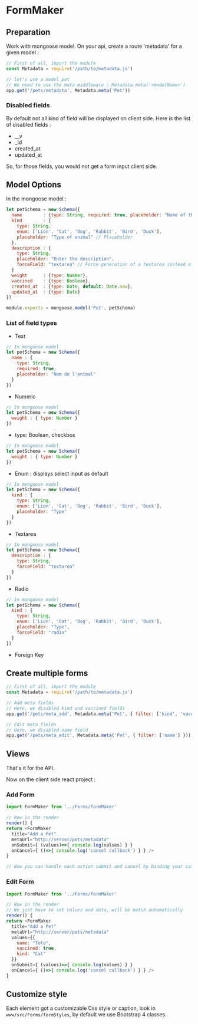 # FormMaker

## Preparation

Work with mongoose model. On your api, create a route 'metadata' for a given model :
```javascript
// First of all, import the module
const Metadata = require('/path/to/metadata.js')

// let's use a model pet
// We need to use the meta middleware : Metadata.meta('<modelName>')
app.get('/pets/metadata', Metadata.meta('Pet'))
```

### Disabled fields

By default not all kind of field will be displayed on client side. Here is the list of disabled fields : 

* __v
* _id
* created_at
* updated_at

So, for those fields, you would not get a form input client side.

## Model Options

In the mongoose model :
```javascript
let petSchema = new Schema({
  name        : {type: String, required: true, placeholder: "Name of the animal"},
  kind        : {
    type: String,
    enum: ['Lion', 'Cat', 'Dog', 'Rabbit', 'Bird', 'Duck'],
    placeholder: "Type of animal" // Placeholder
  },
  description : {
    type: String,
    placeholder: "Enter the description",
    forceField: "textarea" // Force generation of a textarea instead of a input type text
  }
  weight      : {type: Number},
  vaccined    : {type: Boolean},
  created_at  : {type: Date, default: Date.now},
  updated_at  : {type: Date}
})

module.exports = mongoose.model('Pet', petSchema)
```

### List of field types

* Text
```javascript
// In mongoose model
let petSchema = new Schema({
  name : {  
    type: String,
    required: true,
    placeholder: "Nom de l'animal"
  }
})
```

* Numeric
```javascript
// In mongoose model
let petSchema = new Schema({
  weight : { type: Number }
})
```

* type: Boolean, checkbox
```javascript
// In mongoose model
let petSchema = new Schema({
  weight : { type: Number }
})
```

* Enum : displays select input as default
```javascript
// In mongoose model
let petSchema = new Schema({
  kind : {
    type: String,
    enum: ['Lion', 'Cat', 'Dog', 'Rabbit', 'Bird', 'Duck'],
    placeholder: "Type"
  }
})
```

* Textarea
```javascript
// In mongoose model
let petSchema = new Schema({
  description : {
    type: String,
    forceField: "textarea"
  }
})
```

* Radio
```javascript
// In mongoose model
let petSchema = new Schema({
  kind : {
    type: String,
    enum: ['Lion', 'Cat', 'Dog', 'Rabbit', 'Bird', 'Duck'],
    placeholder: "Type",
    forceField: "radio"
  }
})
```

* Foreign Key

## Create multiple forms
```javascript
// First of all, import the module
const Metadata = require('/path/to/metadata.js')

// Add meta fields
// Here, we disabled kind and vaccined fields
app.get('/pets/meta_add', Metadata.meta('Pet', { filter: ['kind', 'vaccined'] }))

// Edit meta fields
// Here, we disabled name field
app.get('/pets/meta_edit', Metadata.meta('Pet', { filter: ['name'] }))
```

## Views

That's it for the API.

Now on the client side react project :

### Add Form

```javascript
import FormMaker from '../Forms/formMaker'

// Now in the render
render() {
return <FormMaker
  title="Add a Pet"
  metaUrl="http://server/pets/metadata"
  onSubmit={ (values)=>{ console.log(values) } }
  onCancel={ ()=>{ console.log('cancel callback') } } />
}

// Now you can handle each action submit and cancel by binding your callback here

```

### Edit Form

```javascript
import FormMaker from '../Forms/formMaker'

// Now in the render
// We just have to set values and data, will be match automatically
render() {
return <FormMaker
  title="Add a Pet"
  metaUrl="http://server/pets/metadata"
  values={{
    name: "Toto",
    vaccined: true,
    kind: "Cat"
  }}
  onSubmit={ (values)=>{ console.log(values) } }
  onCancel={ ()=>{ console.log('cancel callback') } } />
}

```

## Customize style

Each element got a customizable Css style or caption, look in `www/src/Forms/formStyles`, by default we use Bootstrap 4 classes.
